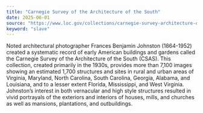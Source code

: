 ```yaml
---
title: "Carnegie Survey of the Architecture of the South"
date: 2025-06-01
source: "https://www.loc.gov/collections/carnegie-survey-architecture-of-the-south/about-this-collection/"
keyword: "slave"
---
```


Noted architectural photographer Frances Benjamin Johnston (1864-1952) created a systematic record of early American buildings and gardens called the Carnegie Survey of the Architecture of the South (CSAS). This collection, created primarily in the 1930s, provides more than 7,100 images showing an estimated 1,700 structures and sites in rural and urban areas of Virginia, Maryland, North Carolina, South Carolina, Georgia, Alabama, and Louisiana, and to a lesser extent Florida, Mississippi, and West Virginia. Johnston’s interest in both vernacular and high style structures resulted in vivid portrayals of the exteriors and interiors of houses, mills, and churches as well as mansions, plantations, and outbuildings.